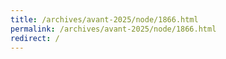 ```yaml
---
title: /archives/avant-2025/node/1866.html
permalink: /archives/avant-2025/node/1866.html
redirect: /
---
```

